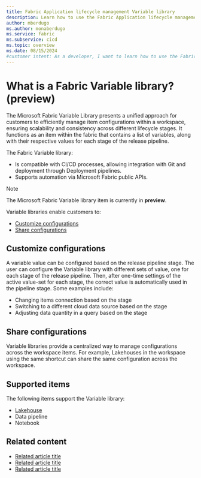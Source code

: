 ```yaml
---
title: Fabric Application lifecycle management Variable library
description: Learn how to use the Fabric Application lifecycle management (ALM) Variable library tool to customize your stages.
author: mberdugo
ms.author: monaberdugo
ms.service: fabric
ms.subservice: cicd
ms.topic: overview
ms.date: 08/15/2024
#customer intent: As a developer, I want to learn how to use the Fabric Application lifecycle management (ALM) Variable library tool to customize my stages so that I can manage my content lifecycle.
---
```


# What is a Fabric Variable library? (preview)

The Microsoft Fabric Variable Library presents a unified approach for customers to efficiently manage item configurations within a workspace, ensuring scalability and consistency across different lifecycle stages. It functions as an item within the fabric that contains a list of variables, along with their respective values for each stage of the release pipeline.

The Fabric Variable library:

* Is compatible with CI/CD processes, allowing integration with Git and deployment through Deployment pipelines.
* Supports automation via Microsoft Fabric public APIs.

> [!NOTE]
> The Microsoft Fabric Variable library item is currently in **preview**.

Variable libraries enable customers to:

* [Customize configurations](#customize-configurations)
* [Share configurations](#share-configurations)

## Customize configurations

A variable value can be configured based on the release pipeline stage. The user can configure the Variable library with different sets of value, one for each stage of the release pipeline. Then, after one-time settings of the active value-set for each stage, the correct value is automatically used in the pipeline stage. Some examples include:

* Changing items connection based on the stage
* Switching to a different cloud data source based on the stage
* Adjusting data quantity in a query based on the stage

## Share configurations

Variable libraries provide a centralized way to manage configurations across the workspace items. For example, Lakehouses in the workspace using the same shortcut can share the same configuration across the workspace.

## Supported items

The following items support the Variable library:

* [Lakehouse](../../data-engineering/lakehouse-overview.md)
* Data pipeline
* Notebook

## Related content

* [Related article title](link.md)
* [Related article title](link.md)
* [Related article title](link.md)
